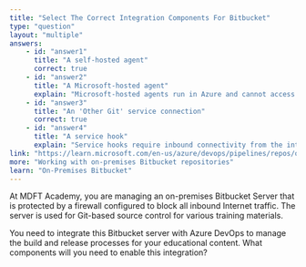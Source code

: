 ```yaml
---
title: "Select The Correct Integration Components For Bitbucket"
type: "question"
layout: "multiple"
answers:
    - id: "answer1"
      title: "A self-hosted agent"
      correct: true
    - id: "answer2"
      title: "A Microsoft-hosted agent"
      explain: "Microsoft-hosted agents run in Azure and cannot access on-premises resources that are blocked by a firewall."
    - id: "answer3"
      title: "An 'Other Git' service connection"
      correct: true
    - id: "answer4"
      title: "A service hook"
      explain: "Service hooks require inbound connectivity from the internet to your on-premises server, which is blocked by the firewall in this scenario."
link: "https://learn.microsoft.com/en-us/azure/devops/pipelines/repos/on-premises-bitbucket?view=azure-devops&viewFallbackFrom=azure-devops%5C"
more: "Working with on-premises Bitbucket repositories"
learn: "On-Premises Bitbucket"
---
```

At MDFT Academy, you are managing an on-premises Bitbucket Server that is protected by a firewall configured to block all inbound Internet traffic. The server is used for Git-based source control for various training materials.

You need to integrate this Bitbucket server with Azure DevOps to manage the build and release processes for your educational content. What components will you need to enable this integration?
